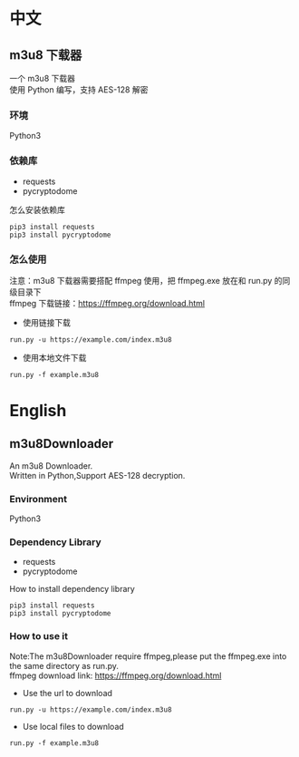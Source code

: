 # 中文

## m3u8 下载器

一个 m3u8 下载器  
使用 Python 编写，支持 AES-128 解密

### 环境  
Python3  

### 依赖库  
+ requests  
+ pycryptodome  
  
怎么安装依赖库
```
pip3 install requests
pip3 install pycryptodome
```

### 怎么使用

注意：m3u8 下载器需要搭配 ffmpeg 使用，把 ffmpeg.exe 放在和 run.py 的同级目录下  
ffmpeg 下载链接：https://ffmpeg.org/download.html

+ 使用链接下载  
```
run.py -u https://example.com/index.m3u8
```

+ 使用本地文件下载  
```
run.py -f example.m3u8
```

# English

## m3u8Downloader

An m3u8 Downloader.  
Written in Python,Support AES-128 decryption.


### Environment  
Python3  

### Dependency Library  
+ requests  
+ pycryptodome  
  
How to install dependency library  
```
pip3 install requests
pip3 install pycryptodome
```

### How to use it

Note:The m3u8Downloader require ffmpeg,please put the ffmpeg.exe into the same directory as run.py.  
ffmpeg download link: https://ffmpeg.org/download.html

+ Use the url to download  
```
run.py -u https://example.com/index.m3u8
```

+ Use local files to download  
```
run.py -f example.m3u8
```
